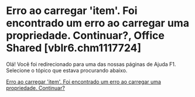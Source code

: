 
# Erro ao carregar 'item'. Foi encontrado um erro ao carregar uma propriedade. Continuar?, Office Shared [vblr6.chm1117724]

Olá! Você foi redirecionado para uma das nossas páginas de Ajuda F1. Selecione o tópico que estava procurando abaixo.

[Erro ao carregar 'item'. Foi encontrado um erro ao carregar uma propriedade. Continuar?](http://msdn.microsoft.com/library/6e63d2ee-5977-e8f3-d18c-074f2c5f0fbc%28Office.15%29.aspx)
